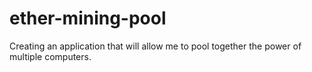 # ether-mining-pool
Creating an application that will allow me to pool together the power of multiple computers.
